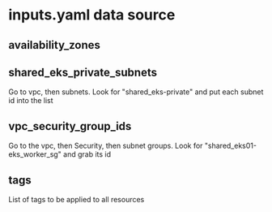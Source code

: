 # inputs.yaml data source

## availability_zones

## shared_eks_private_subnets

Go to vpc, then subnets. Look for "shared_eks-private" and put each subnet id into the list

## vpc_security_group_ids

Go to the vpc, then Security, then subnet groups. Look for "shared_eks01-eks_worker_sg" and grab its id

## tags

List of tags to be applied to all resources

